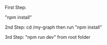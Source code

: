 First Step:

"npm install"

2nd Step: 
cd /my-graph then run "npm install"

3rd Step: 
"npm run dev"    from root folder
